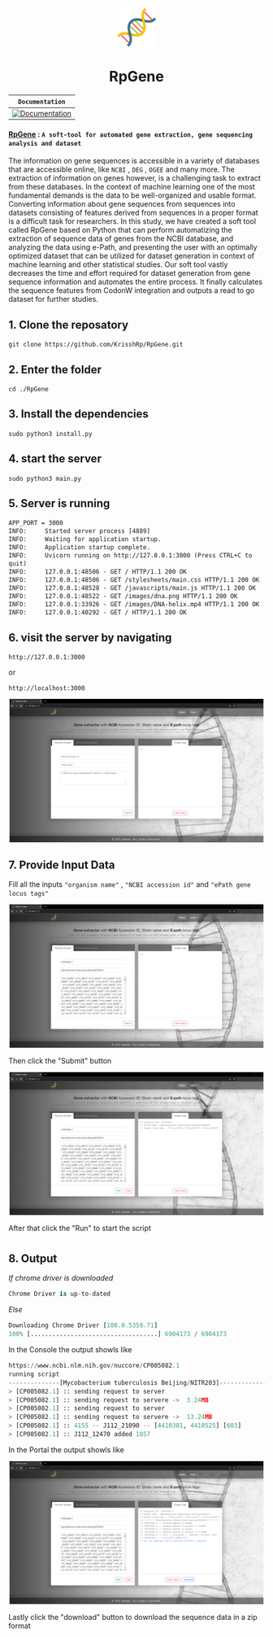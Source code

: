 <div align="center">
  <img style="width: 75px;" src="./Bin/Assets/images/dna.png">
</div>
<div align="center">
  <h1> RpGene </h1>
</div>

| **`Documentation`**                                                        |
| -------------------------------------------------------------------------- |
| [![Documentation](https://img.shields.io/badge/api-reference-blue.svg)](#) |

#### [RpGene](#) : `A soft-tool for automated gene extraction, gene sequencing analysis and dataset`

The information on gene sequences is accessible in a variety of databases that are accessible online, like `NCBI` , `DEG` , `OGEE` and many more. The extraction of information on genes however, is a challenging task to extract from these databases. In the context of machine learning one of the most fundamental demands is the data to be well-organized and usable format. Converting information about gene sequences from sequences into datasets consisting of features derived from sequences in a proper format is a difficult task for researchers. In this study, we have created a soft tool called RpGene based on Python that can perform automatizing the extraction of sequence data of genes from the NCBI database, and analyzing the data using e-Path, and presenting the user with an optimally optimized dataset that can be utilized for dataset generation in context of machine learning and other statistical studies. Our soft tool vastly decreases the time and effort required for dataset generation from gene sequence information and automates the entire process. It finally calculates the sequence features from CodonW integration and outputs a read to go dataset for further studies.

## 1. Clone the reposatory

```shell
git clone https://github.com/KrisshRp/RpGene.git
```

## 2. Enter the folder

```shell
cd ./RpGene
```

## 3. Install the dependencies

```
sudo python3 install.py
```

## 4. start the server

```shell
sudo python3 main.py
```

## 5. Server is running

```shell
APP_PORT = 3000
INFO:     Started server process [4889]
INFO:     Waiting for application startup.
INFO:     Application startup complete.
INFO:     Uvicorn running on http://127.0.0.1:3000 (Press CTRL+C to quit)
INFO:     127.0.0.1:48506 - GET / HTTP/1.1 200 OK
INFO:     127.0.0.1:48506 - GET /stylesheets/main.css HTTP/1.1 200 OK
INFO:     127.0.0.1:48528 - GET /javascripts/main.js HTTP/1.1 200 OK
INFO:     127.0.0.1:48522 - GET /images/dna.png HTTP/1.1 200 OK
INFO:     127.0.0.1:33926 - GET /images/DNA-helix.mp4 HTTP/1.1 200 OK
INFO:     127.0.0.1:40292 - GET / HTTP/1.1 200 OK
```

## 6. visit the server by navigating

```shell
http://127.0.0.1:3000
```

or

```shell
http://localhost:3000
```

<div align="center">
  <img style="max-width:500px;" src="./Bin/Assets/images/output_ss/portal_SS.png">
</div>

## 7. Provide Input Data

Fill all the inputs `"organism name"` , `"NCBI accession id"` and `"ePath gene locus tags"`

<div align="center">
  <img style="max-width:500px;" src="./Bin/Assets/images/output_ss/portal_SS1.png">
</div>

Then click the "Submit" button

<div align="center">
  <img style="max-width:500px;" src="./Bin/Assets/images/output_ss/portal_SS2.png">
</div>

After that click the "Run" to start the script

#

## 8. Output

_If chrome driver is downloaded_

```python
Chrome Driver is up-to-dated
```

_Else_

```python
Downloading Chrome Driver [108.0.5359.71]
100% [...................................] 6904173 / 6904173
```

In the Console the output showls like

```python
https://www.ncbi.nlm.nih.gov/nuccore/CP005082.1
running script
--------------[Mycobacterium tuberculosis Beijing/NITR203]--------------
> [CP005082.1] :: sending request to server
> [CP005082.1] :: sending request to servere ->  3.24MB
> [CP005082.1] :: sending request to server
> [CP005082.1] :: sending request to servere ->  13.24MB
> [CP005082.1] :: 4155 -- J112_21090 -- [4410381, 4410525] [603]
> [CP005082.1] :: J112_12470 added 1057
```

In the Portal the output showls like

<div align="center">
  <img style="max-width:500px;" src="./Bin/Assets/images/output_ss/portal_SS3.png">
</div>

Lastly click the "download" button to download the sequence data in a zip format
